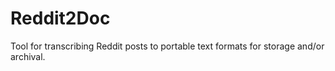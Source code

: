 # Reddit2Doc
Tool for transcribing Reddit posts to portable text formats for storage and/or archival.

